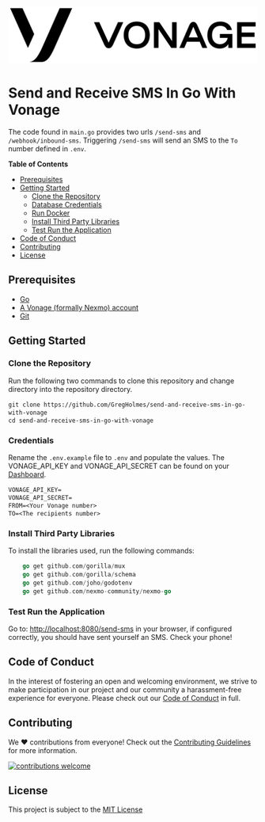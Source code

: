 ![Vonage][logo]

# Send and Receive SMS In Go With Vonage

The code found in `main.go` provides two urls `/send-sms` and `/webhook/inbound-sms`. 
Triggering `/send-sms` will send an SMS to the `To` number defined in `.env`.

**Table of Contents**

- [Prerequisites](#prerequisites)
- [Getting Started](#getting-started)
  - [Clone the Repository](#clone-the-repository)
  - [Database Credentials](#database-credentials)
  - [Run Docker](#run-docker)
  - [Install Third Party Libraries](#install-third-party-libraries)
  - [Test Run the Application](#test-run-the-application)
- [Code of Conduct](#code-of-conduct)
- [Contributing](#contributing)
- [License](#license)

## Prerequisites

- [Go](https://golang.org/)
- [A Vonage (formally Nexmo) account](https://dashboard.nexmo.com/sign-up?utm_source=DEV_REL&utm_medium=github&utm_campaign=send-and-receive-sms-in-go-with-vonage)
- [Git](https://git-scm.com/book/en/v2/Getting-Started-Installing-Git)

## Getting Started

### Clone the Repository

Run the following two commands to clone this repository and change directory into the repository directory.

```
git clone https://github.com/GregHolmes/send-and-receive-sms-in-go-with-vonage
cd send-and-receive-sms-in-go-with-vonage
```

### Credentials

Rename the `.env.example` file to `.env` and populate the values. The VONAGE_API_KEY and VONAGE_API_SECRET can be found on your [Dashboard](https://dashboard.nexmo.com/sign-up?utm_source=DEV_REL&utm_medium=github&utm_campaign=send-and-receive-sms-in-go-with-vonage).

```env
VONAGE_API_KEY=
VONAGE_API_SECRET=
FROM=<Your Vonage number>
TO=<The recipients number>
```

### Install Third Party Libraries

To install the libraries used, run the following commands:

```go
	go get github.com/gorilla/mux
	go get github.com/gorilla/schema
	go get github.com/joho/godotenv
	go get github.com/nexmo-community/nexmo-go
```

### Test Run the Application

Go to: [http://localhost:8080/send-sms](http://localhost:8080/send-sms) in your browser, if configured correctly, you should have sent yourself an SMS. Check your phone!

## Code of Conduct

In the interest of fostering an open and welcoming environment, we strive to make participation in our project and our community a harassment-free experience for everyone. Please check out our [Code of Conduct][coc] in full.

## Contributing
We :heart: contributions from everyone! Check out the [Contributing Guidelines][contributing] for more information.

[![contributions welcome][contribadge]][issues]

## License

This project is subject to the [MIT License][license]

[logo]: vonage_logo.png "Vonage"
[contribadge]: https://img.shields.io/badge/contributions-welcome-brightgreen.svg?style=flat "Contributions Welcome"

[coc]: CODE_OF_CONDUCT.md "Code of Conduct"
[contributing]: CONTRIBUTING.md "Contributing"
[license]: LICENSE "MIT License"

[issues]: ./../../issues "Issues"
